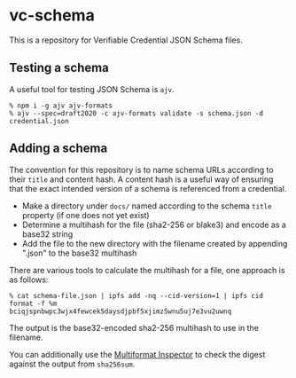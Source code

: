 # vc-schema

This is a repository for Verifiable Credential JSON Schema files.

## Testing a schema

A useful tool for testing JSON Schema is `ajv`.

```
% npm i -g ajv ajv-formats
% ajv --spec=draft2020 -c ajv-formats validate -s schema.json -d credential.json
```

## Adding a schema

The convention for this repository is to name schema URLs according to their `title` and content hash.
A content hash is a useful way of ensuring that the exact intended version of a schema is referenced from a credential.

- Make a directory under `docs/` named according to the schema `title` property (if one does not yet exist)
- Determine a multihash for the file (sha2-256 or blake3) and encode as a base32 string
- Add the file to the new directory with the filename created by appending ".json" to the base32 multihash

There are various tools to calculate the multihash for a file, one approach is as follows:

```
% cat schema-file.json | ipfs add -nq --cid-version=1 | ipfs cid format -f %m
bciqjspnbwpc3wjx4fewcek5daysdjpbf5xjimz5wnu5uj7e3vu2uwnq
```

The output is the base32-encoded sha2-256 multihash to use in the filename.

You can additionally use the [Multiformat Inspector](https://libertydsnp.github.io/multiformat-inspector/) to check the digest against the output from `sha256sum`.
